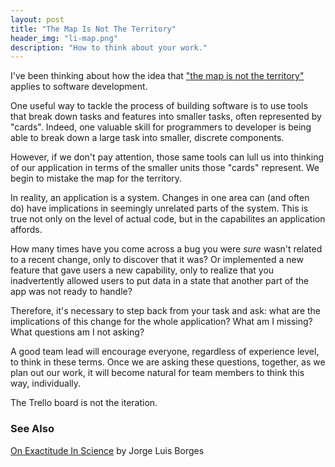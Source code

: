 ```yaml
---
layout: post
title: "The Map Is Not The Territory"
header_img: "li-map.png"
description: "How to think about your work."
---
```


I've been thinking about how the idea that ["the map is not the territory"](https://fs.blog/2015/11/map-and-territory/)
applies to software development.

One useful way to tackle the process of building software is to use tools that
break down tasks and features into smaller tasks, often represented by "cards". Indeed, one
valuable skill for programmers to developer is being able to break down a large task
into smaller, discrete components.

However, if we don't pay attention, those same tools can
lull us into thinking of our application in terms of the smaller units those "cards" represent. We
begin to mistake the map for the territory.

In reality, an application is a system. Changes in one area can (and often do)
have implications in seemingly unrelated parts of the system. This is true not only
on the level of actual code, but in the capabilites an application affords.

How many times have you come across a bug you were _sure_ wasn't related to a recent change, only to discover that
it was? Or implemented a new feature that gave users a new capability, only to realize that
you inadvertently allowed users to put data in a state that another part of the app was not ready
to handle?

Therefore, it's necessary to step back from your task and ask: what are the implications
of this change for the whole application? What am I missing? What questions am I not asking?

A good team lead will encourage everyone, regardless of experience level, to think in
these terms. Once we are asking these questions, together, as we plan out our work, it
will become natural for team members to think this way, individually.

The Trello board is not the iteration.

### See Also
[On Exactitude In Science](https://genius.com/Jorge-luis-borges-on-exactitude-in-science-annotated) by Jorge Luis Borges

